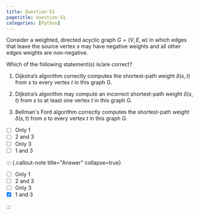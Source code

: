 ```yaml
---
title: Question-51
pagetitle: Question-51
categories: [Python]
---
```


Consider a weighted, directed acyclic graph $G = (V, E, w)$ in which edges that leave the source vertex $s$ may have negative weights and all other edges weights are non-negative.

Which of the following statement(s) is/are correct?

1. Dijkstra’s algorithm correctly computes the shortest-path weight $δ(s, t)$ from $s$ to every vertex $t$ in this graph G.

2. Dijkstra’s algorithm may compute an incorrect shortest-path weight $δ(s, t)$ from $s$ to at least one vertex $t$ in this graph G.

3. Bellman's Ford algorithm correctly computes the shortest-path weight $δ(s, t)$ from $s$ to every vertex $t$ in this graph G.

- [ ] Only 1
- [ ] 2 and 3
- [ ] Only 3
- [ ] 1 and 3

::: {.callout-note title="Answer" collapse=true}

- [ ] Only 1
- [ ] 2 and 3
- [ ] Only 3
- [x] 1 and 3

:::
